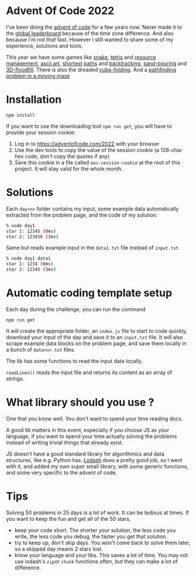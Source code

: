 # Advent Of Code 2022

I've been doing the [advent of code](https://adventofcode.com/) for a few years now. Never made it to the
[global leaderboard](https://adventofcode.com/2022/leaderboard) because of the time zone difference. And also because I'm not _that_ fast. However I still wanted to share some of my experience, solutions and tools.

This year we have some games like [snake](day9), [tetris](day17) and [resource management](day19),
[ascii art](day10), [shortest](day12) [paths](day16) and [backtracking](day16), [sand-pouring](day14) and [3D-floodfill](day18).
There is also the dreaded [cube-folding](day22). And a [pathfinding problem in a moving maze](day24)

# Installation

`npm install`

If you want to use the downloading tool `npm run get`, you will have to provide your session cookie:

1. Log in to https://adventofcode.com/2022 with your browser
2. Use the dev tools to copy the value of the session cookie (a 128-char hex code, don't copy the quotes if any)
3. Save this cookie in a file called `aoc-session-cookie` at the root of this project. It will stay valid for the whole month.

# Solutions

Each `day<n>` folder contains my input, some example data automatically extracted from the problem page, and the code of my solution.

```bash
% node day1
star 1: 12345 (0ms)
star 2: 123456 (3ms)
```

Same but reads example input in the `data1.txt` file instead of `input.txt`

```bash
% node day1 data1
star 1: 1234 (0ms)
star 2: 12345 (3ms)
```

# Automatic coding template setup

Each day during the challenge, you can run the command

`npm run get`

It will create the appropriate folder, an `index.js` file to start to code quickly, download your input of the day and save it to an `input.txt` file.
It will also scrape example data blocks on the problem page, and save them locally in a bunch of `data<n>.txt` files.

The lib has some functions to read the input data locally.

`readLines()` reads the input file and returns its content as an array of strings.

# What library should you use ?

One that you know well. You don't want to spend your time reading docs.

A good lib matters in this event, especially if you choose JS as your language, if you want to spend your time actually solving the problems instead of writing trivial things that already exist.

JS doesn't have a good standard library for algorithmics and data structures, like e.g. Python has. [Lodash](https://lodash.com/) does a pretty good job, so I went with it, and added my own super small library, with some generic functions, and some very specific to the advent of code.

# Tips

Solving 50 problems in 25 days is a lot of work. It can be tedious at times.
If you want to keep the fun and get all of the 50 stars,

- keep your code short. The shorter your solution, the less code you write, the less code you debug, the faster you get that solution.
- try to keep up, don't skip days. You won't come back to solve them later, so a skipped day means 2 stars lost.
- know your language and your libs. This saves a lot of time. You may not use lodash's `zip`or `chunk` functions often, but they can make a lot of difference.
